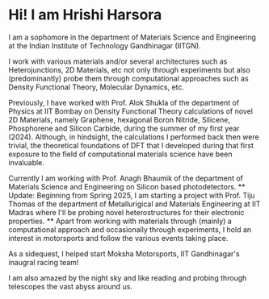 # Hi! I am Hrishi Harsora
I am a sophomore in the department of Materials Science and Engineering at the Indian Institute of Technology Gandhinagar (IITGN). 

I work with various materials and/or several architectures such as Heterojunctions, 2D Materials, etc not only through experiments but also (predominantly) probe them through computational approaches such as Density Functional Theory, Molecular Dynamics, etc.

Previously, I have worked with Prof. Alok Shukla of the department of Physics at IIT Bombay on Density Functional Theory calculations of novel 2D Materials, namely Graphene, hexagonal Boron Nitride, Silicene, Phosphorene and Silicon Carbide, during the summer of my first year (2024). Although, in hindsight, the calculations I performed back then were trivial, the theoretical foundations of DFT that I developed during that first exposure to the field of computational materials science have been invaluable. 

Currently I am working with Prof. Anagh Bhaumik of the department of Materials Science and Engineering on Silicon based photodetectors. 
**
Update: Beginning from Spring 2025, I am starting a project with Prof. Tiju Thomas of the department of Metallurigical and Materials Engineering at IIT Madras where I'll be probing novel heterostructures for their electronic properties. 
**
Apart from working with materials through (mainly) a computational approach and occasionally through experiments, I hold an interest in motorsports and follow the various events taking place.

As a sidequest, I helped start Moksha Motorsports, IIT Gandhinagar's inaugral racing team! 

I am also amazed by the night sky and like reading and probing through telescopes the vast abyss around us.
